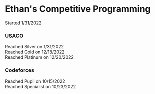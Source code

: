 # Ethan's Competitive Programming

Started 1/31/2022<br>

### USACO

Reached Silver on 1/31/2022<br>
Reached Gold on 12/18/2022<br>
Reached Platinum on 12/20/2022<br>

### Codeforces

Reached Pupil on 10/15/2022<br>
Reached Specialist on 10/23/2022<br>